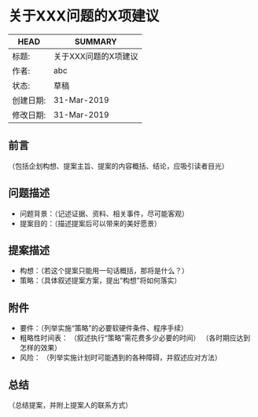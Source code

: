 关于XXX问题的X项建议
======

HEAD | SUMMARY
-----|--------
标题:| 关于XXX问题的X项建议
作者:| abc
状态:| 草稿
创建日期:| 31-Mar-2019
修改日期:| 31-Mar-2019

前言
---
（包括企划构想、提案主旨、提案的内容概括、结论，应吸引读者目光）

问题描述
---
- 问题背景：（记述证据、资料、相关事件，尽可能客观）
- 提案目的：（描述提案后可以带来的美好愿景）

提案描述
---
- 构想：（若这个提案只能用一句话概括，那将是什么？）
- 策略：（具体叙述提案方案，提出“构想”将如何落实）

附件
---
- 要件：（列举实施“策略”的必要软硬件条件、程序手续）
- 粗略性时间表：
（叙述执行“策略”需花费多少必要的时间）
（各时期应达到怎样的效果）
- 风险：
（列举实施计划时可能遇到的各种障碍，并叙述应对方法）

总结
---
（总结提案，并附上提案人的联系方式）
